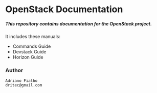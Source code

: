 # OpenStack Documentation

##### This repository contains documentation for the OpenStack project.

It includes these manuals:

* Commands Guide
* Devstack Guide
* Horizon Guide


### Author

    Adriano Fialho
    dritec@gmail.com
